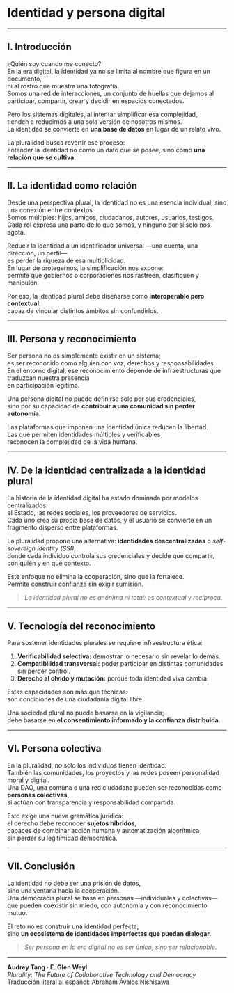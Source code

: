 # Identidad y persona digital

---

## I. Introducción

¿Quién soy cuando me conecto?  
En la era digital, la identidad ya no se limita al nombre que figura en un documento,  
ni al rostro que muestra una fotografía.  
Somos una red de interacciones, un conjunto de huellas que dejamos al participar, compartir, crear y decidir en espacios conectados.

Pero los sistemas digitales, al intentar simplificar esa complejidad,  
tienden a reducirnos a una sola versión de nosotros mismos.  
La identidad se convierte en **una base de datos** en lugar de un relato vivo.

La pluralidad busca revertir ese proceso:  
entender la identidad no como un dato que se posee, sino como **una relación que se cultiva**.

---

## II. La identidad como relación

Desde una perspectiva plural, la identidad no es una esencia individual, sino una conexión entre contextos.  
Somos múltiples: hijos, amigos, ciudadanos, autores, usuarios, testigos.  
Cada rol expresa una parte de lo que somos, y ninguno por sí solo nos agota.

Reducir la identidad a un identificador universal —una cuenta, una dirección, un perfil—  
es perder la riqueza de esa multiplicidad.  
En lugar de protegernos, la simplificación nos expone:  
permite que gobiernos o corporaciones nos rastreen, clasifiquen y manipulen.

Por eso, la identidad plural debe diseñarse como **interoperable pero contextual**:  
capaz de vincular distintos ámbitos sin confundirlos.

---

## III. Persona y reconocimiento

Ser persona no es simplemente existir en un sistema;  
es ser reconocido como alguien con voz, derechos y responsabilidades.  
En el entorno digital, ese reconocimiento depende de infraestructuras que traduzcan nuestra presencia  
en participación legítima.

Una persona digital no puede definirse solo por sus credenciales,  
sino por su capacidad de **contribuir a una comunidad sin perder autonomía**.

Las plataformas que imponen una identidad única reducen la libertad.  
Las que permiten identidades múltiples y verificables  
reconocen la complejidad de la vida humana.

---

## IV. De la identidad centralizada a la identidad plural

La historia de la identidad digital ha estado dominada por modelos centralizados:  
el Estado, las redes sociales, los proveedores de servicios.  
Cada uno crea su propia base de datos, y el usuario se convierte en un fragmento disperso entre plataformas.

La pluralidad propone una alternativa: **identidades descentralizadas** o *self-sovereign identity (SSI)*,  
donde cada individuo controla sus credenciales y decide qué compartir, con quién y en qué contexto.  

Este enfoque no elimina la cooperación, sino que la fortalece.  
Permite construir confianza sin exigir sumisión.

> *La identidad plural no es anónima ni total: es contextual y recíproca.*

---

## V. Tecnología del reconocimiento

Para sostener identidades plurales se requiere infraestructura ética:
1. **Verificabilidad selectiva:** demostrar lo necesario sin revelar lo demás.  
2. **Compatibilidad transversal:** poder participar en distintas comunidades sin perder control.  
3. **Derecho al olvido y mutación:** porque toda identidad viva cambia.  

Estas capacidades son más que técnicas:  
son condiciones de una ciudadanía digital libre.

Una sociedad plural no puede basarse en la vigilancia;  
debe basarse en **el consentimiento informado y la confianza distribuida**.

---

## VI. Persona colectiva

En la pluralidad, no solo los individuos tienen identidad.  
También las comunidades, los proyectos y las redes poseen personalidad moral y digital.  
Una DAO, una comuna o una red ciudadana pueden ser reconocidas como **personas colectivas**,  
si actúan con transparencia y responsabilidad compartida.

Esto exige una nueva gramática jurídica:  
el derecho debe reconocer **sujetos híbridos**,  
capaces de combinar acción humana y automatización algorítmica  
sin perder su legitimidad democrática.

---

## VII. Conclusión

La identidad no debe ser una prisión de datos,  
sino una ventana hacia la cooperación.  
Una democracia plural se basa en personas —individuales y colectivas—  
que pueden coexistir sin miedo, con autonomía y con reconocimiento mutuo.

El reto no es construir una identidad perfecta,  
sino **un ecosistema de identidades imperfectas que puedan dialogar**.

> *Ser persona en la era digital no es ser único, sino ser relacionable.*

---

**Audrey Tang · E. Glen Weyl**  
*Plurality: The Future of Collaborative Technology and Democracy*  
Traducción literal al español: Abraham Ávalos Nishisawa
